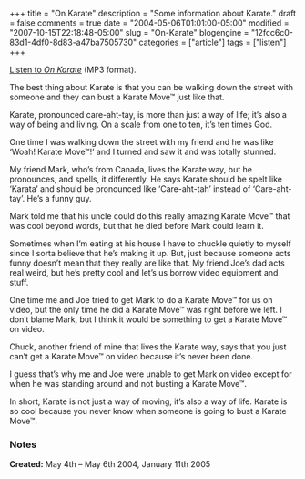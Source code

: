 +++
title = "On Karate"
description = "Some information about Karate."
draft = false
comments = true
date = "2004-05-06T01:01:00-05:00"
modified = "2007-10-15T22:18:48-05:00"
slug = "On-Karate"
blogengine = "12fcc6c0-83d1-4df0-8d83-a47ba7505730"
categories = ["article"]
tags = ["listen"]
+++

<div class="note">
<p>
<a href="http://media.strivinglife.com/onkarate.mp3">Listen to <cite>On Karate</cite></a> (MP3 format). 
</p>
</div>
<p>
The best thing about Karate is that you can be walking down the street with someone and they can bust a Karate Move&trade; just like that. 
</p>
<p>
Karate, pronounced care-aht-tay, is more than just a way of life; it&rsquo;s also a way of being and living. On a scale from one to ten, it&rsquo;s ten times God. 
</p>
<p>
One time I was walking down the street with my friend and he was like &lsquo;Woah! Karate Move&trade;!&rsquo; and I turned and saw it and was totally stunned. 
</p>
<p>
My friend Mark, who&rsquo;s from Canada, lives the Karate way, but he pronounces, and spells, it differently. He says Karate should be spelt like &lsquo;Karata&rsquo; and should be pronounced like &lsquo;Care-aht-tah&rsquo; instead of &lsquo;Care-aht-tay&rsquo;. He&rsquo;s a funny guy. 
</p>
<p>
Mark told me that his uncle could do this really amazing Karate Move&trade; that was cool beyond words, but that he died before Mark could learn it. 
</p>
<p>
Sometimes when I&rsquo;m eating at his house I have to chuckle quietly to myself since I sorta believe that he&rsquo;s making it up. But, just because someone acts funny doesn&rsquo;t mean that they really are like that. My friend Joe&rsquo;s dad acts real weird, but he&rsquo;s pretty cool and let&rsquo;s us borrow video equipment and stuff. 
</p>
<p>
One time me and Joe tried to get Mark to do a Karate Move&trade; for us on video, but the only time he did a Karate Move&trade; was right before we left. I don&rsquo;t blame Mark, but I think it would be something to get a Karate Move&trade; on video. 
</p>
<p>
Chuck, another friend of mine that lives the Karate way, says that you just can&rsquo;t get a Karate Move&trade; on video because it&rsquo;s never been done. 
</p>
<p>
I guess that&rsquo;s why me and Joe were unable to get Mark on video except for when he was standing around and not busting a Karate Move&trade;. 
</p>
<p>
In short, Karate is not just a way of moving, it&rsquo;s also a way of life. Karate is so cool because you never know when someone is going to bust a Karate Move&trade;. 
</p>
<h3>Notes</h3>
<p>
<strong>Created:</strong> May 4th &ndash; May 6th 2004, January 11th 2005 
</p>

